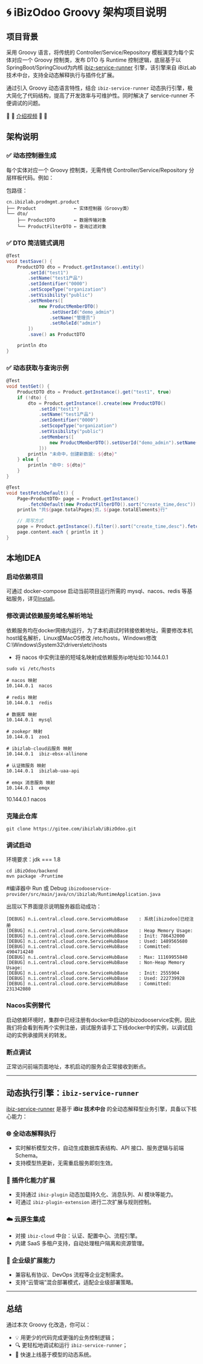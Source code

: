 # 🌀 iBizOdoo Groovy 架构项目说明

## 项目背景

采用 Groovy 语言，将传统的 Controller/Service/Repository 模板演变为每个实体对应一个 Groovy 控制类，发布 DTO 与 Runtime 控制逻辑，底层基于以SpringBoot/SpringCloud为内核 [ibiz-service-runner](https://gitee.com/ibizlab-cloud/ibiz-service-hub) 引擎，该引擎来自 iBizLab 技术中台，支持全动态解释执行与插件化扩展。

通过引入 Groovy 动态语言特性，结合 `ibiz-service-runner` 动态执行引擎，极大简化了代码结构，提高了开发效率与可维护性。同时解决了 service-runner 不便调试的问题。

📢 📢 [介绍视频](https://www.bilibili.com/video/BV1sCoNYMEeV) 📢 📢
 

## 架构说明

### ✅ 动态控制器生成

每个实体对应一个 Groovy 控制类，无需传统 Controller/Service/Repository 分层样板代码。例如：

包路径：
```
cn.ibizlab.prodmgmt.product
├── Product              ← 实体控制器（Groovy类）
└── dto/
    ├── ProductDTO       ← 数据传输对象
    └── ProductFilterDTO ← 查询过滤对象
```

### ✅ DTO 简洁链式调用

```groovy
@Test
void testSave() {
    ProductDTO dto = Product.getInstance().entity()
        .setId("test1")
        .setName("test1产品")
        .setIdentifier("0000")
        .setScopeType("organization")
        .setVisibility("public")
        .setMembers([
            new ProductMemberDTO()
                .setUserId("demo_admin")
                .setName("管理员")
                .setRoleId("admin")
        ])
        .save() as ProductDTO

    println dto
}
```

### ✅ 动态获取与查询示例

```groovy
@Test
void testGet() {
    ProductDTO dto = Product.getInstance().get("test1", true)
    if (!dto) {
        dto = Product.getInstance().create(new ProductDTO()
            .setId("test1")
            .setName("test1产品")
            .setIdentifier("0000")
            .setScopeType("organization")
            .setVisibility("public")
            .setMembers([
                new ProductMemberDTO().setUserId("demo_admin").setName("管理员").setRoleId("admin")
            ]))
        println "未命中，创建新数据: ${dto}"
    } else {
        println "命中: ${dto}"
    }
}
```

```groovy
@Test
void testFetchDefault() {
    Page<ProductDTO> page = Product.getInstance()
        .fetchDefault(new ProductFilterDTO().sort("create_time,desc"))
    println "共${page.totalPages}页，${page.totalElements}行"

    // 简写方式
    page = Product.getInstance().filter().sort("create_time,desc").fetch()
    page.content.each { println it }
}
```

## 本地IDEA

### 启动依赖项目
可通过 docker-compose 启动当前项目运行所需的 mysql、nacos、redis 等基础服务，详见[Install](https://gitee.com/ibizlab/iBizOdoo/tree/main/deploy/compose)。

### 修改调试依赖服务域名解析地址
依赖服务均在docker网络内运行，为了本机调试时转接依赖地址，需要修改本机host域名解析，Linux或MacOS修改 /etc/hosts，Windows修改C:\Windows\System32\drivers\etc\hosts

- 将 nacos 中实例注册的短域名映射成依赖服务ip地址如:10.144.0.1

```
sudo vi /etc/hosts
```

``` 
# nacos 映射
10.144.0.1	nacos

# redis 映射
10.144.0.1	redis 
 
# 数据库 映射
10.144.0.1	mysql

# zookepr 映射
10.144.0.1	zoo1

# ibizlab-cloud云服务 映射
10.144.0.1	ibiz-ebsx-allinone

# 认证微服务 映射
10.144.0.1	ibizlab-uaa-api

# emqx 消息服务 映射
10.144.0.1	emqx
```
10.144.0.1   nacos


### 克隆此仓库

```
git clone https://gitee.com/ibizlab/iBizOdoo.git
```

### 调试启动

环境要求：jdk === 1.8 
```
cd iBizOdoo/backend
mvn package -Pruntime
```
#编译器中 Run 或 Debug
`ibizodooservice-provider/src/main/java/cn/ibizlab/RuntimeApplication.java`


出现以下界面提示说明服务器启动成功：
```
[DEBUG] n.i.central.cloud.core.ServiceHubBase    : 系统[ibizodoo]已经注册
[DEBUG] n.i.central.cloud.core.ServiceHubBase    : Heap Memory Usage:
[DEBUG] n.i.central.cloud.core.ServiceHubBase    : Init: 786432000
[DEBUG] n.i.central.cloud.core.ServiceHubBase    : Used: 1489565680
[DEBUG] n.i.central.cloud.core.ServiceHubBase    : Committed: 4904714240
[DEBUG] n.i.central.cloud.core.ServiceHubBase    : Max: 11169955840
[DEBUG] n.i.central.cloud.core.ServiceHubBase    : Non-Heap Memory Usage:
[DEBUG] n.i.central.cloud.core.ServiceHubBase    : Init: 2555904
[DEBUG] n.i.central.cloud.core.ServiceHubBase    : Used: 222739928
[DEBUG] n.i.central.cloud.core.ServiceHubBase    : Committed: 231342080
```

### Nacos实例替代
启动依赖环境时，集群中已经注册有docker中启动的ibizodooservice实例，因此我们将会看到有两个实例注册，调试服务请手工下线docker中的实例，以调试启动的实例承接网关的转发。



### 断点调试

正常访问前端页面地址，本机启动的服务会正常接收到断点。


---

## 动态执行引擎：`ibiz-service-runner`

[ibiz-service-runner](https://gitee.com/ibizlab-cloud/ibiz-service-hub) 是基于 **iBiz 技术中台** 的全动态解释型业务引擎，具备以下核心能力：

### 🌐 全动态解释执行

- 实时解析模型文件，自动生成数据库表结构、API 接口、服务逻辑与前端 Schema。
- 支持模型热更新，无需重启服务即刻生效。

### 🧩 插件化能力扩展

- 支持通过 `ibiz-plugin` 动态加载持久化、消息队列、AI 模块等能力。
- 可通过 `ibiz-plugin-extension` 进行二次扩展与规则控制。

### ☁️ 云原生集成

- 对接 `ibiz-cloud` 中台：认证、配置中心、流程引擎。
- 内建 SaaS 多租户支持，自动处理租户隔离和资源管理。

### 🏢 企业级扩展能力

- 兼容私有协议、DevOps 流程等企业定制需求。
- 支持“云管端”混合部署模式，适配企业级部署策略。

---

## 总结

通过本次 Groovy 化改造，你可以：

- 💡 用更少的代码完成更强的业务控制逻辑；
- 🔍 更轻松地调试和运行 `ibiz-service-runner`；
- 🚀 快速上线基于模型的动态系统。

